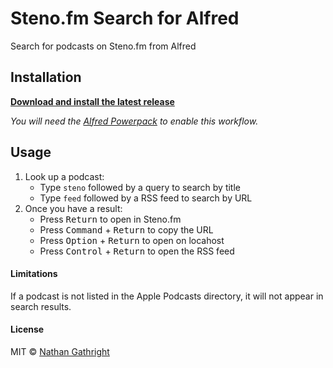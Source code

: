 # Steno.fm Search for Alfred

Search for podcasts on Steno.fm from Alfred

## Installation
**<a download href="https://github.com/nathangathright/alfred-steno/releases/latest/download/alfred-steno.alfredworkflow">Download and install the latest release</a>** 

_You will need the [Alfred Powerpack](https://www.alfredapp.com/powerpack/) to enable this workflow._

## Usage
1. Look up a podcast:
    * Type `steno` followed by a query to search by title
    * Type `feed` followed by a RSS feed to search by URL
2. Once you have a result:
    * Press <kbd>Return</kbd> to open in Steno.fm
    * Press <kbd>Command</kbd> + <kbd>Return</kbd> to copy the URL
    * Press <kbd>Option</kbd> + <kbd>Return</kbd> to open on locahost
    * Press <kbd>Control</kbd> + <kbd>Return</kbd> to open the RSS feed

#### Limitations
If a podcast is not listed in the Apple Podcasts directory, it will not appear in search results.

#### License

MIT © [Nathan Gathright](https://github.com/nathangathright)
